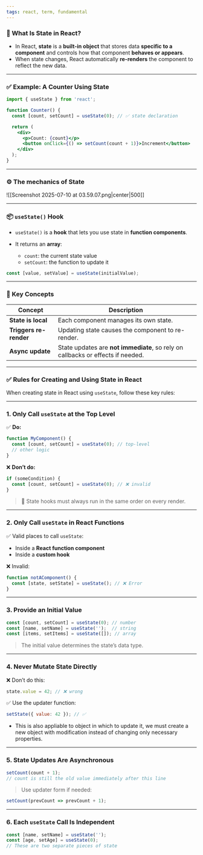 ```yaml
---
tags: react, term, fundamental
---
```


### 🔷 What Is **State** in React?

- In React, **state** is a **built-in object** that stores data **specific to a component** and controls how that component **behaves or appears**.
- When state changes, React automatically **re-renders** the component to reflect the new data.

---

### ✅ Example: A Counter Using State

```jsx
import { useState } from 'react';

function Counter() {
  const [count, setCount] = useState(0); // ✅ state declaration

  return (
    <div>
      <p>Count: {count}</p>
      <button onClick={() => setCount(count + 1)}>Increment</button>
    </div>
  );
}
```

---

### ⚙️ The mechanics of State

![[Screenshot 2025-07-10 at 03.59.07.png|center|500]]

---

### 📦 `useState()` Hook

* `useState()` is a **hook** that lets you use state in **function components**.
* It returns an **array**:

  * `count`: the current state value
  * `setCount`: the function to update it

```js
const [value, setValue] = useState(initialValue);
```

---

### 🧠 Key Concepts

| Concept                | Description                                                                     |
| ---------------------- | ------------------------------------------------------------------------------- |
| **State is local**     | Each component manages its own state.                                           |
| **Triggers re-render** | Updating state causes the component to re-render.                               |
| **Async update**       | State updates are **not immediate**, so rely on callbacks or effects if needed. |

---
 
### ✅ Rules for Creating and Using State in React

When creating state in React using `useState`, follow these key rules:

---

### 1. **Only Call `useState` at the Top Level**

✅ **Do:**

```jsx
function MyComponent() {
  const [count, setCount] = useState(0); // top-level
  // other logic
}
```

❌ **Don’t do:**

```jsx
if (someCondition) {
  const [count, setCount] = useState(0); // ❌ invalid
}
```

> 🔸 State hooks must always run in the same order on every render.

---

### 2. **Only Call `useState` in React Functions**

✅ Valid places to call `useState`:

* Inside a **React function component**
* Inside a **custom hook**

❌ Invalid:

```js
function notAComponent() {
  const [state, setState] = useState(); // ❌ Error
}
```

---

### 3. **Provide an Initial Value**

```jsx
const [count, setCount] = useState(0); // number
const [name, setName] = useState('');  // string
const [items, setItems] = useState([]); // array
```

> The initial value determines the state’s data type.

---

### 4. **Never Mutate State Directly**

❌ Don’t do this:

```js
state.value = 42; // ❌ wrong
```

✅ Use the updater function:

```js
setState({ value: 42 }); // ✅
```

- This is also appliable to object in which to update it, we must create a new object with modification instead of changing only necessary properties.

---

### 5. **State Updates Are Asynchronous**

```jsx
setCount(count + 1);
// count is still the old value immediately after this line
```

> Use updater form if needed:

```jsx
setCount(prevCount => prevCount + 1);
```

---

### 6. **Each `useState` Call Is Independent**

```jsx
const [name, setName] = useState('');
const [age, setAge] = useState(0);
// These are two separate pieces of state
```